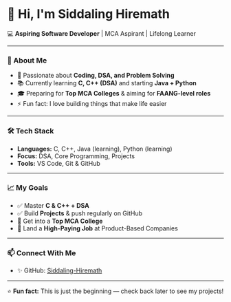 # 👋 Hi, I'm Siddaling Hiremath  

💻 **Aspiring Software Developer** | MCA Aspirant | Lifelong Learner  

---

### 🚀 About Me
- 🎯 Passionate about **Coding, DSA, and Problem Solving**  
- 📚 Currently learning **C, C++ (DSA)** and starting **Java + Python**  
- 🎓 Preparing for **Top MCA Colleges** & aiming for **FAANG-level roles**  
- ⚡ Fun fact: I love building things that make life easier  

---

### 🛠️ Tech Stack
- **Languages:** C, C++, Java (learning), Python (learning)  
- **Focus:** DSA, Core Programming, Projects  
- **Tools:** VS Code, Git & GitHub  

---

### 📈 My Goals
- ✅ Master **C & C++ + DSA**
- ✅ Build **Projects** & push regularly on GitHub  
- 🎯 Get into a **Top MCA College**  
- 🎯 Land a **High-Paying Job** at Product-Based Companies  

---

### 📫 Connect With Me  
- ✨ GitHub: [Siddaling-Hiremath](https://github.com/Siddaling-Hiremath)   

---

⭐ **Fun fact:** This is just the beginning — check back later to see my projects!
